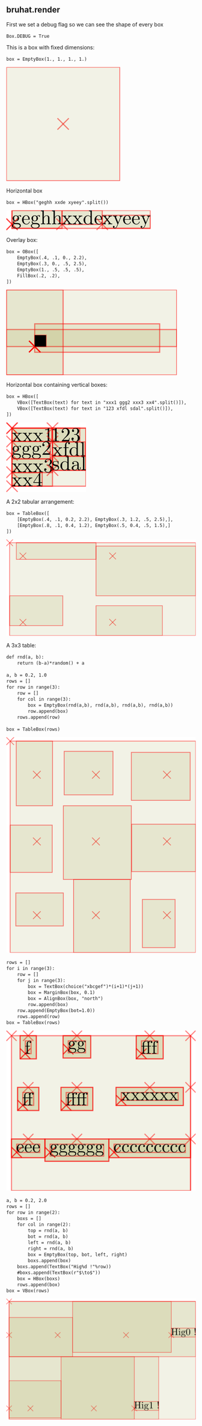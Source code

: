 
bruhat.render
-------------

First we set a debug flag so we can see the shape of every box

    Box.DEBUG = True

This is a box with fixed dimensions:

    box = EmptyBox(1., 1., 1., 1.)

<img src="pic-empty.svg" class="center">

Horizontal box

    box = HBox("geghh xxde xyeey".split())

<img src="pic-hbox-text.svg" class="center">

Overlay box:

    box = OBox([
        EmptyBox(.4, .1, 0., 2.2),
        EmptyBox(.3, 0., .5, 2.5),
        EmptyBox(1., .5, .5, .5),
        FillBox(.2, .2),
    ])

<img src="pic-obox.svg" class="center">

Horizontal box containing vertical boxes:

    box = HBox([
        VBox([TextBox(text) for text in "xxx1 ggg2 xxx3 xx4".split()]),
        VBox([TextBox(text) for text in "123 xfdl sdal".split()]),
    ])

<img src="pic-hbox-vbox.svg" class="center">

A 2x2 tabular arrangement:

    box = TableBox([
        [EmptyBox(.4, .1, 0.2, 2.2), EmptyBox(.3, 1.2, .5, 2.5),],
        [EmptyBox(.8, .1, 0.4, 1.2), EmptyBox(.5, 0.4, .5, 1.5),]
    ])

<img src="pic-table.svg" class="center">

A 3x3 table:

    def rnd(a, b):
        return (b-a)*random() + a

    a, b = 0.2, 1.0
    rows = []
    for row in range(3):
        row = []
        for col in range(3):
            box = EmptyBox(rnd(a,b), rnd(a,b), rnd(a,b), rnd(a,b))
            row.append(box)
        rows.append(row)

    box = TableBox(rows)

<img src="pic-table-2.svg" class="center">


    rows = []
    for i in range(3):
        row = []
        for j in range(3):
            box = TextBox(choice("xbcgef")*(i+1)*(j+1))
            box = MarginBox(box, 0.1)
            box = AlignBox(box, "north")
            row.append(box)
        row.append(EmptyBox(bot=1.0))
        rows.append(row)
    box = TableBox(rows)

<img src="pic-table-3.svg" class="center">


    a, b = 0.2, 2.0
    rows = []
    for row in range(2):
        boxs = []
        for col in range(2):
            top = rnd(a, b)
            bot = rnd(a, b)
            left = rnd(a, b)
            right = rnd(a, b)
            box = EmptyBox(top, bot, left, right)
            boxs.append(box)
        boxs.append(TextBox("Hig%d !"%row))
        #boxs.append(TextBox(r"$\to$"))
        box = HBox(boxs)
        rows.append(box)
    box = VBox(rows)

<img src="pic-table-4.svg" class="center">


